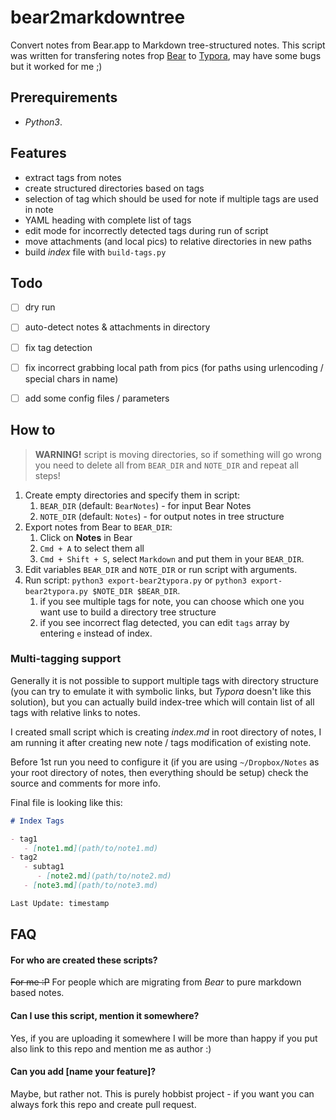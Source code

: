 # bear2markdowntree

Convert notes from Bear.app to Markdown tree-structured notes. This script was written for transfering notes frop [Bear](#1) to [Typora](#2), may have some bugs but it worked for me ;)

## Prerequirements

- *Python3*.

## Features

- extract tags from notes
- create structured directories based on tags
- selection of tag which should be used for note if multiple tags are used in note
- YAML heading with complete list of tags
- edit mode for incorrectly detected tags during run of script
- move attachments (and local pics) to relative directories in new paths
- build *index* file with `build-tags.py`

## Todo

- [ ] dry run
- [ ] auto-detect notes & attachments in directory
- [ ] fix tag detection
- [ ] fix incorrect grabbing local path from pics (for paths using urlencoding / special chars in name)
- [ ] add some config files / parameters


## How to

> __WARNING!__ script is moving directories, so if something will go wrong you need to delete all from `BEAR_DIR` and `NOTE_DIR` and repeat all steps!

1. Create empty directories and specify them in script:
   1. `BEAR_DIR` (default: `BearNotes`) - for input Bear Notes
   2. `NOTE_DIR` (default: `Notes`) - for output notes in tree structure
2. Export notes from Bear to `BEAR_DIR`:
   1. Click on **Notes** in Bear
   2. `Cmd + A` to select them all
   3. `Cmd + Shift + S`, select `Markdown` and put them in your `BEAR_DIR`.
3. Edit variables `BEAR_DIR` and `NOTE_DIR` or run script with arguments.
4. Run script: `python3 export-bear2typora.py` or `python3 export-bear2typora.py $NOTE_DIR $BEAR_DIR`.
   1. if you see multiple tags for note, you can choose which one you want use to build a directory tree structure
   2. if you see incorrect flag detected, you can edit `tags` array by entering `e` instead of index.


### Multi-tagging support

Generally it is not possible to support multiple tags with directory structure (you can try to emulate it with symbolic links, but *Typora* doesn't like this solution), but you can actually build index-tree which will contain list of all tags with relative links to notes.

I created small script which is creating *index.md* in root directory of notes, I am running it after creating new note / tags modification of existing note.

Before 1st run you need to configure it (if you are using `~/Dropbox/Notes` as your root directory of notes, then everything should be setup) check the source and comments for more info.

Final file is looking like this:

```md
# Index Tags

- tag1
   - [note1.md](path/to/note1.md)
- tag2
   - subtag1
      - [note2.md](path/to/note2.md)
   - [note3.md](path/to/note3.md)

Last Update: timestamp
```

## FAQ

#### For who are created these scripts?

~~For me :P~~ For people which are migrating from *Bear* to pure markdown based notes.


#### Can I use this script, mention it somewhere?

Yes, if you are uploading it somewhere I will be more than happy if you put also link to this repo and mention me as author :)


#### Can you add [name your feature]?

Maybe, but rather not. This is purely hobbist project - if you want you can always fork this repo and create pull request.

[1]: https://bear.app/
[2]: https://typora.io/